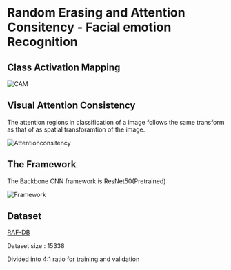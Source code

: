 # Random Erasing and Attention Consitency - Facial emotion Recognition

## Class Activation Mapping 
![CAM](https://github.com/Haneesh1827/Random-Erasing-and-Attention-Consistency-FER/assets/85379299/3d7f6643-8895-41f1-986b-fc953519cae5)

## Visual Attention Consistency

The attention regions in classification of a image follows the same transform as that of as spatial transforamtion of the image. 

![Attentionconsitency](https://github.com/Haneesh1827/Random-Erasing-and-Attention-Consistency-FER/assets/85379299/98991981-d5df-4e4e-947c-8b72cd783028)

## The Framework

The Backbone CNN framework is ResNet50(Pretrained)


![Framework](https://github.com/Haneesh1827/Random-Erasing-and-Attention-Consistency-FER/assets/85379299/8dc4adce-4f30-412f-bfbb-0a05e6b67f98)

## Dataset

[RAF-DB](http://www.whdeng.cn/raf/model1.html)

Dataset size : 15338

Divided into 4:1 ratio for training and validation




